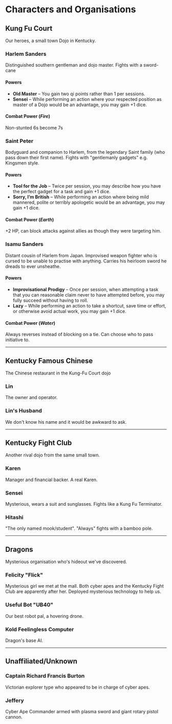 # Characters and Organisations

## Kung Fu Court

Our heroes, a small town Dojo in Kentucky.

### Harlem Sanders

Distinguished southern gentleman and dojo master. Fights with a sword-cane

#### Powers

* **Old Master** – You gain two qi points rather than 1 per sessions.
* **Sensei** – While performing an action where your respected position as master of a Dojo would be an advantage, you may gain +1 dice.

#### Combat Power (_Fire_)

Non-stunted 6s become 7s

### Saint Peter

Bodyguard and companion to Harlem, from the legendary Saint family (who pass down their first name). Fights with "gentlemanly gadgets" e.g. Kingsmen style.

#### Powers

* **Tool for the Job** – Twice per session, you may describe how you have the perfect gadget for a task and gain +1 dice. 
* **Sorry, I’m British** – While performing an action where being mild mannered, polite or terribly apologetic would be an advantage, you may gain +1 dice.  

#### Combat Power (_Earth_)

+2 HP, can block attacks against allies as though they were targeting him.

### Isamu Sanders

Distant cousin of Harlem from Japan. Improvised weapon fighter who is cursed to be unable to practise with anything. Carries his heirloom sword he dreads to ever unsheathe.

#### Powers

* **Improvisational Prodigy** – Once per session, when attempting a task that you can reasonable claim never to have attempted before, you may fully succeed without having to roll.
* **Lazy** – While performing an action to take a shortcut, save time or effort, or otherwise avoid actual work, you may gain +1 dice. 

#### Combat Power (_Water_)

Always reverses instead of blocking on a tie. Can choose who to pass initiative to.

---

## Kentucky Famous Chinese

The Chinese restaurant in the Kung-Fu Court dojo

### Lin

The owner and operator.

### Lin's Husband

We don't know his name and it would be awkward to ask.

---

## Kentucky Fight Club

Another rival dojo from the same small town.

### Karen

Manager and financial backer. A real Karen.

### Sensei

Mysterious, wears a suit and sunglasses. Fights like a Kung Fu Terminator.

### Hitashi

"The only named mook/student". "Always" fights with a bamboo pole.

---

## Dragons

Mysterious organisation who's hideout we've discovered.

### Felicity "Flick"

Mysterious girl we met at the mall. Both cyber apes and the Kentucky Fight Club are apparently after her. Deployed mysterious technology to help us.

### Useful Bot "UB40"

Our best robot pal, a hovering drone.

### Kold Feelingless Computer

Dragon's base AI.

---

## Unaffiliated/Unknown

### Captain Richard Francis Burton

Victorian explorer type who appeared to be in charge of cyber apes.

### Jeffery 

Cyber Ape Commander armed with plasma sword and giant rotary pistol cannon.

